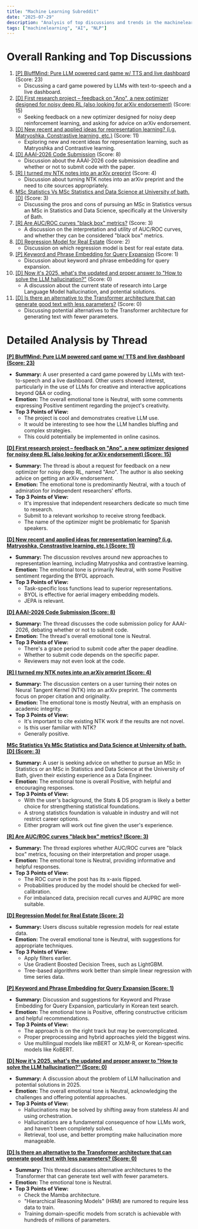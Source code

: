 ```yaml
---
title: "Machine Learning Subreddit"
date: "2025-07-29"
description: "Analysis of top discussions and trends in the machinelearning subreddit"
tags: ["machinelearning", "AI", "NLP"]
---
```


# Overall Ranking and Top Discussions
1.  [[P] BluffMind: Pure LLM powered card game w/ TTS and live dashboard](https://www.reddit.com/gallery/1mbycac) (Score: 23)
    * Discussing a card game powered by LLMs with text-to-speech and a live dashboard.
2.  [[D] First research project – feedback on "Ano", a new optimizer designed for noisy deep RL (also looking for arXiv endorsement)](https://www.reddit.com/r/MachineLearning/comments/1mc8pn4/d_first_research_project_feedback_on_ano_a_new/) (Score: 15)
    * Seeking feedback on a new optimizer designed for noisy deep reinforcement learning, and asking for advice on arXiv endorsement.
3.  [[D] New recent and applied ideas for representation learning? (i.g. Matryoshka, Constrastive learning, etc.)](https://www.reddit.com/r/MachineLearning/comments/1mcf1kl/d_new_recent_and_applied_ideas_for_representation/) (Score: 11)
    *  Exploring new and recent ideas for representation learning, such as Matryoshka and Contrastive learning.
4.  [[D] AAAI-2026 Code Submission](https://www.reddit.com/r/MachineLearning/comments/1mc5jdg/d_aaai2026_code_submission/) (Score: 8)
    *  Discussion about the AAAI-2026 code submission deadline and whether or not to submit code with the paper.
5.  [[R] I turned my NTK notes into an arXiv preprint](https://www.reddit.com/r/MachineLearning/comments/1mbwn1v/r_i_turned_my_ntk_notes_into_an_arxiv_preprint/) (Score: 4)
    *  Discussion about turning NTK notes into an arXiv preprint and the need to cite sources appropriately.
6.  [MSc Statistics Vs MSc Statistics and Data Science at University of bath. [D]](https://www.reddit.com/r/MachineLearning/comments/1mcf1n4/msc_statistics_vs_msc_statistics_and_data_science/) (Score: 3)
    *   Discussing the pros and cons of pursuing an MSc in Statistics versus an MSc in Statistics and Data Science, specifically at the University of Bath.
7.  [[R] Are AUC/ROC curves "black box" metrics?](https://www.reddit.com/r/MachineLearning/comments/1mcff31/r_are_aucroc_curves_black_box_metrics/) (Score: 3)
    * A discussion on the interpretation and utility of AUC/ROC curves, and whether they can be considered "black box" metrics.
8.  [[D] Regression Model for Real Estate](https://www.reddit.com/r/MachineLearning/comments/1mbzx96/d_regression_model_for_real_estate/) (Score: 2)
    *  Discussion on which regression model is best for real estate data.
9.  [[P] Keyword and Phrase Embedding for Query Expansion](https://www.reddit.com/r/MachineLearning/comments/1mbz5fk/p_keyword_and_phrase_embedding_for_query_expansion/) (Score: 1)
    * Discussion about keyword and phrase embedding for query expansion.
10. [[D] Now it's 2025, what's the updated and proper answer to "How to solve the LLM hallucination?"](https://www.reddit.com/r/MachineLearning/comments/1mbre9n/d_now_its_2025_whats_the_updated_and_proper/) (Score: 0)
    * A discussion about the current state of research into Large Language Model hallucination, and potential solutions.
11. [[D] Is there an alternative to the Transformer architecture that can generate good text with less parameters?](https://www.reddit.com/r/MachineLearning/comments/1mcbjgh/d_is_there_an_alternative_to_the_transformer/) (Score: 0)
    * Discussing potential alternatives to the Transformer architecture for generating text with fewer parameters.

# Detailed Analysis by Thread
**[[P] BluffMind: Pure LLM powered card game w/ TTS and live dashboard (Score: 23)](https://www.reddit.com/gallery/1mbycac)**
*  **Summary:** A user presented a card game powered by LLMs with text-to-speech and a live dashboard. Other users showed interest, particularly in the use of LLMs for creative and interactive applications beyond Q&A or coding.
*  **Emotion:** The overall emotional tone is Neutral, with some comments expressing Positive sentiment regarding the project's creativity.
*  **Top 3 Points of View:**
    * The project is cool and demonstrates creative LLM use.
    * It would be interesting to see how the LLM handles bluffing and complex strategies.
    * This could potentially be implemented in online casinos.

**[[D] First research project – feedback on "Ano", a new optimizer designed for noisy deep RL (also looking for arXiv endorsement) (Score: 15)](https://www.reddit.com/r/MachineLearning/comments/1mc8pn4/d_first_research_project_feedback_on_ano_a_new/)**
*  **Summary:** The thread is about a request for feedback on a new optimizer for noisy deep RL, named "Ano". The author is also seeking advice on getting an arXiv endorsement.
*  **Emotion:** The emotional tone is predominantly Neutral, with a touch of admiration for independent researchers' efforts.
*  **Top 3 Points of View:**
    * It's impressive that independent researchers dedicate so much time to research.
    * Submit to a relevant workshop to receive strong feedback.
    * The name of the optimizer might be problematic for Spanish speakers.

**[[D] New recent and applied ideas for representation learning? (i.g. Matryoshka, Constrastive learning, etc.) (Score: 11)](https://www.reddit.com/r/MachineLearning/comments/1mcf1kl/d_new_recent_and_applied_ideas_for_representation/)**
*  **Summary:** The discussion revolves around new approaches to representation learning, including Matryoshka and contrastive learning.
*  **Emotion:** The emotional tone is primarily Neutral, with some Positive sentiment regarding the BYOL approach.
*  **Top 3 Points of View:**
    * Task-specific loss functions lead to superior representations.
    * BYOL is effective for aerial imagery embedding models.
    * JEPA is relevant.

**[[D] AAAI-2026 Code Submission (Score: 8)](https://www.reddit.com/r/MachineLearning/comments/1mc5jdg/d_aaai2026_code_submission/)**
*  **Summary:** The thread discusses the code submission policy for AAAI-2026, debating whether or not to submit code.
*  **Emotion:** The thread's overall emotional tone is Neutral.
*  **Top 3 Points of View:**
    * There's a grace period to submit code after the paper deadline.
    * Whether to submit code depends on the specific paper.
    * Reviewers may not even look at the code.

**[[R] I turned my NTK notes into an arXiv preprint (Score: 4)](https://www.reddit.com/r/MachineLearning/comments/1mbwn1v/r_i_turned_my_ntk_notes_into_an_arxiv_preprint/)**
*  **Summary:** The discussion centers on a user turning their notes on Neural Tangent Kernel (NTK) into an arXiv preprint. The comments focus on proper citation and originality.
*  **Emotion:** The emotional tone is mostly Neutral, with an emphasis on academic integrity.
*  **Top 3 Points of View:**
    * It's important to cite existing NTK work if the results are not novel.
    * Is this user familiar with NTK?
    * Generally positive.

**[MSc Statistics Vs MSc Statistics and Data Science at University of bath. [D] (Score: 3)](https://www.reddit.com/r/MachineLearning/comments/1mcf1n4/msc_statistics_vs_msc_statistics_and_data_science/)**
*  **Summary:** A user is seeking advice on whether to pursue an MSc in Statistics or an MSc in Statistics and Data Science at the University of Bath, given their existing experience as a Data Engineer.
*  **Emotion:** The emotional tone is overall Positive, with helpful and encouraging responses.
*  **Top 3 Points of View:**
    * With the user's background, the Stats & DS program is likely a better choice for strengthening statistical foundations.
    * A strong statistics foundation is valuable in industry and will not restrict career options.
    * Either program will work out fine given the user's experience.

**[[R] Are AUC/ROC curves "black box" metrics? (Score: 3)](https://www.reddit.com/r/MachineLearning/comments/1mcff31/r_are_aucroc_curves_black_box_metrics/)**
*  **Summary:** The thread explores whether AUC/ROC curves are "black box" metrics, focusing on their interpretation and proper usage.
*  **Emotion:** The emotional tone is Neutral, providing informative and helpful responses.
*  **Top 3 Points of View:**
    * The ROC curve in the post has its x-axis flipped.
    * Probabilities produced by the model should be checked for well-calibration.
    * For imbalanced data, precision recall curves and AUPRC are more suitable.

**[[D] Regression Model for Real Estate (Score: 2)](https://www.reddit.com/r/MachineLearning/comments/1mbzx96/d_regression_model_for_real_estate/)**
*  **Summary:** Users discuss suitable regression models for real estate data.
*  **Emotion:** The overall emotional tone is Neutral, with suggestions for appropriate techniques.
*  **Top 3 Points of View:**
    * Apply filters earlier.
    * Use Gradient Boosted Decision Trees, such as LightGBM.
    * Tree-based algorithms work better than simple linear regression with time series data.

**[[P] Keyword and Phrase Embedding for Query Expansion (Score: 1)](https://www.reddit.com/r/MachineLearning/comments/1mbz5fk/p_keyword_and_phrase_embedding_for_query_expansion/)**
*  **Summary:** Discussion and suggestions for Keyword and Phrase Embedding for Query Expansion, particularly in Korean text search.
*  **Emotion:** The emotional tone is Positive, offering constructive criticism and helpful recommendations.
*  **Top 3 Points of View:**
    * The approach is on the right track but may be overcomplicated.
    * Proper preprocessing and hybrid approaches yield the biggest wins.
    * Use multilingual models like mBERT or XLM-R, or Korean-specific models like KoBERT.

**[[D] Now it's 2025, what's the updated and proper answer to "How to solve the LLM hallucination?" (Score: 0)](https://www.reddit.com/r/MachineLearning/comments/1mbre9n/d_now_its_2025_whats_the_updated_and_proper/)**
*  **Summary:** A discussion about the problem of LLM hallucination and potential solutions in 2025.
*  **Emotion:** The overall emotional tone is Neutral, acknowledging the challenges and offering potential approaches.
*  **Top 3 Points of View:**
    * Hallucinations may be solved by shifting away from stateless AI and using orchestration.
    * Hallucinations are a fundamental consequence of how LLMs work, and haven't been completely solved.
    * Retrieval, tool use, and better prompting make hallucination more manageable.

**[[D] Is there an alternative to the Transformer architecture that can generate good text with less parameters? (Score: 0)](https://www.reddit.com/r/MachineLearning/comments/1mcbjgh/d_is_there_an_alternative_to_the_transformer/)**
*  **Summary:** This thread discusses alternative architectures to the Transformer that can generate text well with fewer parameters.
*  **Emotion:** The emotional tone is Neutral.
*  **Top 3 Points of View:**
    * Check the Mamba architecture.
    * "Hierarchical Reasoning Models" (HRM) are rumored to require less data to train.
    * Training domain-specific models from scratch is achievable with hundreds of millions of parameters.
